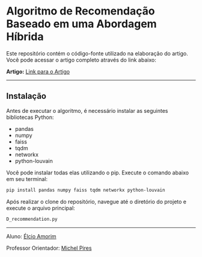# Algoritmo de Recomendação Baseado em uma Abordagem Híbrida

Este repositório contém o código-fonte utilizado na elaboração do artigo. Você pode acessar o artigo completo através do link abaixo:

**Artigo:** [Link para o Artigo](https://drive.google.com/file/d/1Q_5vCFNeJS5EoiKhT3UAkP_r7i2aTgMv/view?usp=sharing)

---

## Instalação

Antes de executar o algoritmo, é necessário instalar as seguintes bibliotecas Python:

- pandas
- numpy
- faiss
- tqdm
- networkx
- python-louvain

Você pode instalar todas elas utilizando o pip. Execute o comando abaixo em seu terminal:

```bash
pip install pandas numpy faiss tqdm networkx python-louvain
```

Após realizar o clone do repositório, navegue até o diretório do projeto e execute o arquivo principal:

```bash
D_recommendation.py
```


------


Aluno: [Élcio Amorim](https://github.com/elcioam)

Professor Orientador: [Michel Pires](https://github.com/mpiress)
